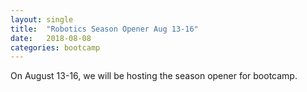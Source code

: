 ```yaml
---
layout: single
title:  "Robotics Season Opener Aug 13-16"
date:   2018-08-08
categories: bootcamp
---
```


On August 13-16, we will be hosting the season opener for bootcamp.


